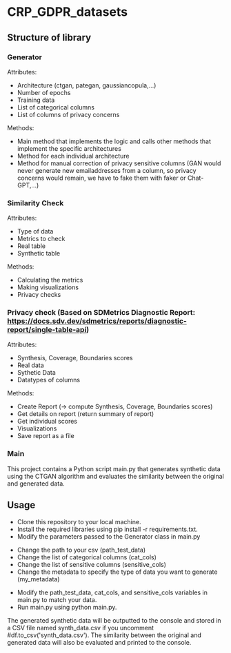 # CRP_GDPR_datasets

## Structure of library

### Generator
Attributes:
- Architecture (ctgan, pategan, gaussiancopula,...)
- Number of epochs
- Training data
- List of categorical columns 
- List of columns of privacy concerns

Methods:
- Main method that implements the logic and calls other methods that implement the specific architectures
- Method for each individual architecture
- Method for manual correction of privacy sensitive columns (GAN would never generate new emailaddresses from a column, so privacy concerns would remain, we have to fake them with faker or Chat-GPT,...)


### Similarity Check
Attributes:
- Type of data
- Metrics to check
- Real table
- Synthetic table

Methods:
- Calculating the metrics
- Making visualizations
- Privacy checks

### Privacy check (Based on SDMetrics Diagnostic Report: https://docs.sdv.dev/sdmetrics/reports/diagnostic-report/single-table-api)
Attributes:
- Synthesis, Coverage, Boundaries scores
- Real data
- Sythetic Data
- Datatypes of columns

Methods:
- Create Report (-> compute Synthesis, Coverage, Boundaries scores)
- Get details on report (return summary of report)
- Get individual scores
- Visualizations
- Save report as a file

### Main 
This project contains a Python script main.py that generates synthetic data using the CTGAN algorithm and evaluates the similarity between the original and generated data. 

## Usage

* Clone this repository to your local machine.
* Install the required libraries using pip install -r requirements.txt.
* Modify the parameters passed to the Generator class in main.py
- Change the path to your csv (path_test_data)
- Change the list of categorical columns (cat_cols)
- Change the list of sensitive columns (sensitive_cols)
- Change the metadata to specify the type of data you want to generate (my_metadata)
* Modify the path_test_data, cat_cols, and sensitive_cols variables in main.py to match your data.
* Run main.py using python main.py.

The generated synthetic data will be outputted to the console and stored in a CSV file named synth_data.csv if you uncomment #df.to_csv('synth_data.csv'). The similarity between the original and generated data will also be evaluated and printed to the console. 


